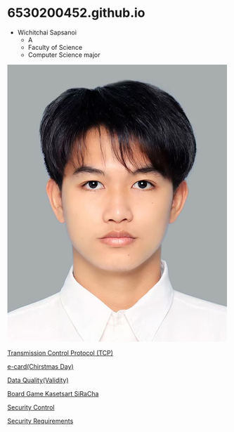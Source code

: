 # 6530200452.github.io
- Wichitchai Sapsanoi
  - A
  - Faculty of Science
  - Computer Science major


![Profile](img/Profile.jpg)

[Transmission Control Protocol (TCP)](TCP)

[e-card(Chirstmas Day)](christmas.md)

[Data Quality(Validity)](validity.md)

[Board Game Kasetsart SiRaCha](boardgame.md)

[Security Control](security-control.md)

[Security Requirements](security-requirements.md)



